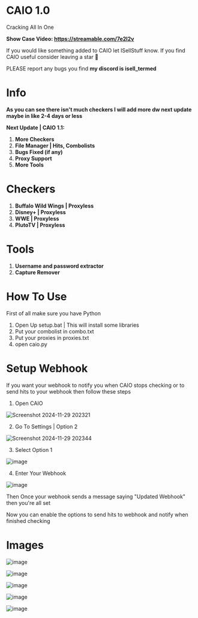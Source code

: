 # CAIO 1.0
Cracking All In One

**Show Case Video: https://streamable.com/7e2l2v**

If you would like something added to CAIO let ISellStuff know. If you find CAIO useful consider leaving a star 🙂

PLEASE report any bugs you find **my discord is isell_termed**

# Info

**As you can see there isn't much checkers I will add more dw next update maybe in like 2-4 days or less**

**Next Update | CAIO 1.1:**

1. **More Checkers**
2. **File Manager | Hits, Combolists**
3. **Bugs Fixed (if any)**
4. **Proxy Support**
5. **More Tools**

# Checkers

1. **Buffalo Wild Wings | Proxyless**
2. **Disney+ | Proxyless**
3. **WWE | Proxyless**
4. **PlutoTV | Proxyless**

# Tools

1. **Username and password extractor**
2. **Capture Remover**

# How To Use

First of all make sure you have Python

1. Open Up setup.bat | This will install some libraries
2. Put your combolist in combo.txt
3. Put your proxies in proxies.txt
4. open caio.py

# Setup Webhook

If you want your webhook to notify you when CAIO stops checking or to send hits to your webhook then follow these steps

1. Open CAIO

![Screenshot 2024-11-29 202321](https://github.com/user-attachments/assets/cc235265-ba9a-4e60-b44e-c520ee198329)

2. Go To Settings | Option 2

![Screenshot 2024-11-29 202344](https://github.com/user-attachments/assets/16bd5181-53ac-4709-88d7-258d352126de)

3. Select Option 1

![image](https://github.com/user-attachments/assets/aaf2c4f1-71bc-4990-95c6-ad92990afe6e)

4. Enter Your Webhook

![image](https://github.com/user-attachments/assets/957abaf7-ee15-4aa9-91f2-9bbfdb4ee4a1)

Then Once your webhook sends a message saying "Updated Webhook" then you're all set

Now you can enable the options to send hits to webhook and notify when finished checking

# Images

![image](https://github.com/user-attachments/assets/216da6ca-74a0-44d6-83bd-fe85c545f507)

![image](https://github.com/user-attachments/assets/7ee21c1b-4aaa-4829-ae35-ccfc6b6518dd)

![image](https://github.com/user-attachments/assets/f0b059b9-8a08-43f9-a6a2-479ed6afc7ed)

![image](https://github.com/user-attachments/assets/b2853caf-0d06-4c1b-9eeb-9dbc95fb60cc)

![image](https://github.com/user-attachments/assets/920653d2-d9bc-4014-ac70-5b990be1fb6c)

